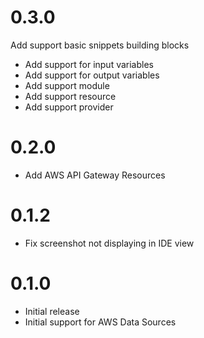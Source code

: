 # 0.3.0

Add support basic snippets building blocks

* Add support for input variables
* Add support for output variables
* Add support module
* Add support resource
* Add support provider

# 0.2.0

* Add AWS API Gateway Resources

# 0.1.2

* Fix screenshot not displaying in IDE view

# 0.1.0

* Initial release
* Initial support for AWS Data Sources